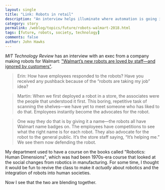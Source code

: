 ```yaml
---
layout: single
title: "Link: Robots in retail"
description: "An interview helps illuminate where automation is going in big box stores."
category: story
permalink: /weblog/topics/future/robots-walmart-2018.html
tags: [future, robots, society, technology]
comments: false
author: John Hawks
---
```


<em>MIT Technology Review</em> has an interview with an exec from a company making robots for Walmart: <a href="https://www.technologyreview.com/s/609997/the-robots-patrolling-walmarts-aisles/">"Walmart’s new robots are loved by staff—and ignored by customers"</a>.

<blockquote>Erin: How have employees responded to the robots? Have you received any pushback because of the “robots are taking my job” idea?</blockquote>

<blockquote>Martin: When we first deployed a robot in a store, the associates were the people that understood it first. This boring, repetitive task of scanning the shelves—we have yet to meet someone who has liked to do that. Employees instantly become the advocates for the robot.</blockquote>

<blockquote>One way they do that is by giving it a name—the robots all have Walmart name badges on. The employees have competitions to see what the right name is for each robot. They also advocate for the robot to the general public. It’s the store staff saying, “It’s helping me.” We see them now defending the robot.</blockquote>

My department used to have a course on the books called "Robotics: Human Dimensions", which was had been 1970s-era course that looked at the social changes from robotics in manufacturing. For some time, I thought it would be fun to revive the class to make it <em>actually</em> about robotics and the integration of robots into human societies.

Now I see that the two are blending together.
